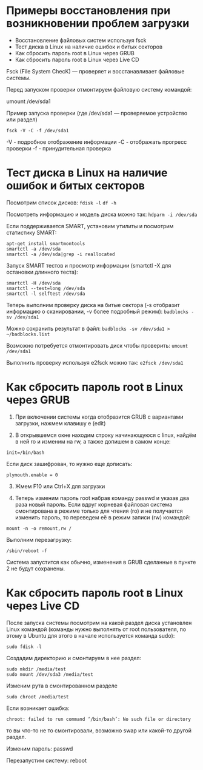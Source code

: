# Примеры восстановления при возникновении проблем загрузки 
- Восстановление файловых систем используя fsck
- Тест диска в Linux на наличие ошибок и битых секторов
- Как сбросить пароль root в Linux через GRUB
- Как сбросить пароль root в Linux через Live CD

Fsck (File System ChecK) — проверяет и восстанавливает файловые системы.

Перед запуском проверки отмонтируем файловую систему командой:
	
umount /dev/sda1

Пример запуска проверки (где /dev/sda1 — проверяемое устройство или раздел)
```
fsck -V -C -f /dev/sda1
```
-V - подробное отображение информации
-C - отображать прогресс проверки
-f - принудительная проверка


# Тест диска в Linux на наличие ошибок и битых секторов

Посмотрим список дисков:
```fdisk -l```
```df -h```

Посмотреть информацию и модель диска можно так:
```hdparm -i /dev/sda```

Если поддерживается SMART, установим утилиты и посмотрим статистику SMART:
```
apt-get install smartmontools
smartctl -a /dev/sda
smartctl -a /dev/sda|grep -i reallocated
```
Запуск SMART тестов и просмотр информации (smartctl -X для остановки длинного теста):
```
smartctl -H /dev/sda
smartctl --test=long /dev/sda
smartctl -l selftest /dev/sda
```
Теперь выполним проверку диска на битые сектора (-s отобразит информацию о сканировании, -v более подробный режим):
```badblocks -sv /dev/sda1```

Можно сохранить результат в файл:
```badblocks -sv /dev/sda1 > ~/badblocks.list```

Возможно потребуется отмонтировать диск чтобы проверить:
```umount /dev/sda1```

Выполнить проверку используя e2fsck можно так:
```e2fsck /dev/sda1```

# Как сбросить пароль root в Linux через GRUB


1) При включении системы когда отобразится GRUB с вариантами загрузки, нажмем клавишу e (edit)

2) В открывшемся окне находим строку начинающуюся с linux, найдём в ней ro и изменим на rw, а также допишем в самом конце:

```init=/bin/bash```

Если диск зашифрован, то нужно еще дописать:

```plymouth.enable = 0```

3) Жмем F10 или Ctrl+X для загрузки

4) Теперь изменим пароль root набрав команду passwd и указав два раза новый пароль.
Если вдруг корневая файловая система смонтирована в режиме только для чтения (ro) и не получается изменить пароль, то переведем её в режим записи (rw) командой:
	
```mount -n -o remount,rw /```

Выполним перезагрузку:
```	
/sbin/reboot -f
```
Система запустится как обычно, изменения в GRUB сделанные в пункте 2 не будут сохранены.

# Как сбросить пароль root в Linux через Live CD

После запуска системы посмотрим на какой раздел диска установлен Linux командой (команды нужно выполнять от root пользователя, по этому в Ubuntu для этого в начале используется команда sudo):
```
sudo fdisk -l
```
Создадим директорию и смонтируем в нее раздел:
```
sudo mkdir /media/test
sudo mount /dev/sda3 /media/test
```
Изменим рута в смонтированном разделе
```
sudo chroot /media/test
```
Если возникает ошибка:
```
chroot: failed to run command ‘/bin/bash’: No such file or directory
```
то вы что-то не то смонтировали, возможно swap или какой-то другой раздел.

Изменим пароль:
passwd

Перезапустим систему:
reboot



